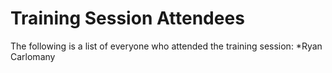 # Training Session Attendees
The following is a list of everyone who attended the training session:
*Ryan Carlomany
